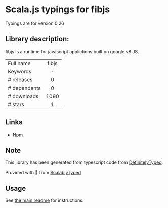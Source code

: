 
# Scala.js typings for fibjs

Typings are for version 0.26

## Library description:
fibjs is a runtime for javascript applictions built on google v8 JS.

|                    |                 |
| ------------------ | :-------------: |
| Full name          | fibjs |
| Keywords           | - |
| # releases         | 0 |
| # dependents       | 0 |
| # downloads        | 1090 |
| # stars            | 1 |

## Links
- [Npm](https://www.npmjs.com/package/fibjs)
    


## Note
This library has been generated from typescript code from [DefinitelyTyped](https://definitelytyped.org).

Provided with :purple_heart: from [ScalablyTyped](https://github.com/oyvindberg/ScalablyTyped)

## Usage
See [the main readme](../../readme.md) for instructions.


